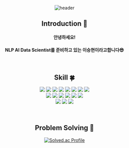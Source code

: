 <div align="center">
  
  ![header](https://capsule-render.vercel.app/api?type=slice&color=auto&height=200&text=Welcome&fontAlign=70&rotate=13&fontAlignY=25&desc=SeungHyeon's%20Github👍&descAlign=82&descAlignY=44)
  
  
  ## Introduction :raised_hands:
  #### 안녕하세요! 
  #### NLP AI Data Scientist를 준비하고 있는 이승현이라고합니다😎
  
  <br>

  <!--기술스택-->
  
  ## Skill :four_leaf_clover:
  <img src="https://img.shields.io/badge/Python-3776AB?style=flat-square&logo=Python&logoColor=white"> <!--Python-->
  <img src="https://img.shields.io/badge/Pandas-150458?style=flat-square&logo=pandas&logoColor=white"> <!--pandas-->
  <img src="https://img.shields.io/badge/NumPy-013243?style=flat-square&logo=NumPy&logoColor=white"> <!--NumPy-->
  <img src="https://img.shields.io/badge/Scikit Learn-F7931E?style=flat-square&logo=scikitlearn&logoColor=white"> <!--scikit-learn-->
  <img src="https://img.shields.io/badge/Selenium-43B02A?style=flat-square&logo=selenium&logoColor=white"/> <!--selenium-->
  <img src="https://img.shields.io/badge/PyTorch-EE4C2C?style=flat-square&logo=PyTorch&logoColor=white"> <!--PyTorch-->
  <img src="https://img.shields.io/badge/Tensorflow-FF6F00?style=flat-square&logo=tensorflow&logoColor=white"/> <!--tensorflow-->
  <img src="https://img.shields.io/badge/Keras-D00000?style=flat-square&logo=keras&logoColor=white"/> <!--keras-->
  <br>
  <img src="https://img.shields.io/badge/Windows-0078D6?style=flat-square&logo=Windows&logoColor=white"> <!--Windows-->
  <img src="https://img.shields.io/badge/Linux-FCC624?style=flat-square&logo=Linux&logoColor=white"> <!--Linux-->
  <img src="https://img.shields.io/badge/Anaconda-44A833?style=flat-square&logo=anaconda&logoColor=white"/> <!--anaconda-->
  <img src="https://img.shields.io/badge/Visual Studio Code-007ACC?style=flat-squaree&logo=Visual Studio Code&logoColor=white"> <!--vscode-->
  <img src="https://img.shields.io/badge/Jupyter-F37626?style=flat-square&logo=Jupyter&logoColor=white"> <!--Jupyter-->
  <img src="https://img.shields.io/badge/Google Colab-F9AB00?style=flat-square&logo=Google Colab&logoColor=white"> <!--Google Colab-->
  <br>
  <img src="https://img.shields.io/badge/Google Drive-4285F4?style=flat-square&logo=Google Drive&logoColor=white"> <!--Google Drive-->
  <img src="https://img.shields.io/badge/Notion-000000?style=flat-square&logo=Notion&logoColor=white"> <!--Notion-->
  <img src="https://img.shields.io/badge/Github-181717?style=flat-square&logo=github&logoColor=white"> <!--github-->
  
  <br>
  
  ## Problem Solving :muscle: 
  
  [![Solved.ac Profile](http://mazassumnida.wtf/api/v2/generate_badge?boj=hyunwow1263)](https://solved.ac/hyunwow1263/)

  <br>
  


  </div>
  
  
  
<!--
**leee-SeungHyeon/leee-SeungHyeon** is a ✨ _special_ ✨ repository because its `README.md` (this file) appears on your GitHub profile.

Here are some ideas to get you started:

- 🔭 I’m currently working on ...
- 🌱 I’m currently learning ...
- 👯 I’m looking to collaborate on ...
- 🤔 I’m looking for help with ...
- 💬 Ask me about ...
- 📫 How to reach me: ...
- 😄 Pronouns: ...
- ⚡ Fun fact: ...
-->
